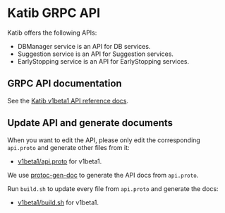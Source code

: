 # Katib GRPC API

Katib offers the following APIs:

- DBManager service is an API for DB services.
- Suggestion service is an API for Suggestion services.
- EarlyStopping service is an API for EarlyStopping services.

## GRPC API documentation

See the [Katib v1beta1 API reference docs](./v1beta1/gen-doc/api.md).

## Update API and generate documents

When you want to edit the API, please only edit the corresponding `api.proto` and generate other files from it:

- [v1beta1/api.proto](./v1beta1/api.proto) for v1beta1.

We use [protoc-gen-doc](https://github.com/pseudomuto/protoc-gen-doc) to
generate the API docs from `api.proto`.

Run `build.sh` to update every file from `api.proto` and generate the docs:

- [v1beta1/build.sh](./v1beta1/build.sh) for v1beta1.

